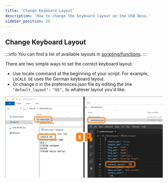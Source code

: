 ```yaml
---
title: 'Change Keyboard Layout'
description: 'How to change the keyboard layout on the USB Nova.'
sidebar_position: 20
---
```


## Change Keyboard Layout

:::info
You can find a list of available layouts in [scripting/functions](scripting/functions.md#available-keyboard-layouts).
:::

There are two simple ways to set the correct keyboard layout.
* Use locale command at the beginning of your script. For example, `LOCALE DE` uses the German keyboard layout.
* Or change it in the preferences.json file by editing the line `"default_layout": "US",` to whatever layout you'd like.

![](/img/keyboard_layout.jpg)
